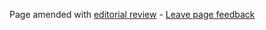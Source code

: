 Page amended with [editorial review](DocumentationEditorialReview) - [Leave page feedback](LeaveFeedback)